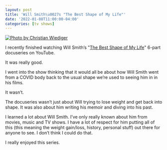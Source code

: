 ```yaml
---
layout: post
title: 'Will Smith\u0027s "The Best Shape of My Life"'
date: '2022-01-08T11:00:00-04:00'
categories: [tv shows]
---
```


[![Photo by Christian Wiediger](https://images.unsplash.com/photo-1521302200778-33500795e128?ixlib=rb-1.2.1&ixid=MnwxMjA3fDB8MHxwaG90by1wYWdlfHx8fGVufDB8fHx8&auto=format&fit=crop&w=2340&q=80)](https://unsplash.com/photos/NmGzVG5Wsg8)

I recently finished watching Will Smith’s "[The Best Shape of My Life](https://youtube.com/playlist?list=PLtb5OOwnB8RoCzJz57R0jrCUzYF6Yunw9)" 6-part docuseries on YouTube. 

It was really good. 

I went into the show thinking that it would all be about how Will Smith went from a COVID body back to the usual shape we’re used to seeing him in in his films.

It wasn’t. 

The docuseries wasn’t just about Will trying to lose weight and get back into shape. It was also about him writing his memoir and diving into his past. 

I learned a lot about Will Smith. I’ve only really known about him from movies, music and TV shows. I have a lot of respect for him putting all of this (this meaning the weight gain/loss, history, personal stuff) out there for anyone to see. I don’t think I could do that. 

I really enjoyed this series. 

